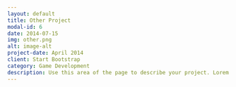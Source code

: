 ```yaml
---
layout: default
title: Other Project
modal-id: 6
date: 2014-07-15
img: other.png
alt: image-alt
project-date: April 2014
client: Start Bootstrap
category: Game Development
description: Use this area of the page to describe your project. Lorem ipsum dolor sit amet, consectetur adipisicing elit. Mollitia neque assumenda ipsam nihil, molestias magnam, recusandae quos quis inventore quisquam velit asperiores, vitae? Reprehenderit soluta, eos quod consequuntur itaque. Nam.
---
```

